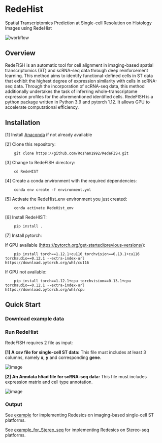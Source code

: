 # RedeHist
Spatial Transcriptomics Prediction at Single-cell Resolution on Histology Images using RedeHist

![workflow](https://user-images.githubusercontent.com/11591480/236590851-2abd1da4-8900-42a7-813e-35ec816c5129.png)



## Overview

RedeFISH is an automatic tool for cell alignment in imaging-based spatial transcriptomics (ST) and scRNA-seq data through deep reinforcement learning. This method aims to identify functional-defined cells in ST data that exhibit the highest degree of expression similarity with cells in scRNA-seq data. Through the incorporation of scRNA-seq data, this method additionally undertakes the task of inferring whole-transcriptome expression profiles for the aforementioned identified cells. RedeFISH is a python package written in Python 3.9 and pytorch 1.12. It allows GPU to accelerate computational efficiency.


## Installation

[1] Install <a href="https://www.anaconda.com/" target="_blank">Anaconda</a> if not already available

[2] Clone this repository:
```
    git clone https://github.com/Roshan1992/RedeFISH.git
```

[3] Change to RedeFISH directory:
```
    cd RedeHIST
```

[4] Create a conda environment with the required dependencies:
```
    conda env create -f environment.yml
```

[5] Activate the RedeHist_env environment you just created:
```
    conda activate RedeHist_env
```

[6] Install RedeHIST:
```
    pip install .
```

[7] Install pytorch:

If GPU available (https://pytorch.org/get-started/previous-versions/):
```
    pip install torch==1.12.1+cu116 torchvision==0.13.1+cu116 torchaudio==0.12.1 --extra-index-url https://download.pytorch.org/whl/cu116
```
If GPU not available:
```
    pip install torch==1.12.1+cpu torchvision==0.13.1+cpu torchaudio==0.12.1 --extra-index-url https://download.pytorch.org/whl/cpu
```

## Quick Start

### Download example data


### Run RedeHist

RedeFISH requires 2 file as input:

__[1] A csv file for single-cell ST data:__ This file must includes at least 3 columns, namely __x__, __y__ and corresponding __gene__.

![image](https://user-images.githubusercontent.com/11591480/236604144-21a769c2-398b-40e2-9dc7-084d7630241d.png)

__[2] An Anndata h5ad file for scRNA-seq data:__ This file must includes expression matrix and cell type annotation.

![image](https://user-images.githubusercontent.com/11591480/236605176-6551c703-e19b-42f0-9c43-4022e41b7eb4.png)

### Output

See <a href="https://github.com/Roshan1992/Redesics/blob/main/example.ipynb" target="_blank">example</a> for implementing Redesics on imaging-based single-cell ST platforms.

See <a href="https://github.com/Roshan1992/Redesics/blob/main/example_for_Stereo_seq.ipynb" target="_blank">example_for_Stereo_seq</a> for implementing Redesics on Stereo-seq platforms.


